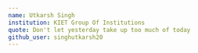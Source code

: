 ```yaml
---
name: Utkarsh Singh 
institution: KIET Group Of Institutions
quote: Don't let yesterday take up too much of today
github_user: singhutkarsh20
---
```

